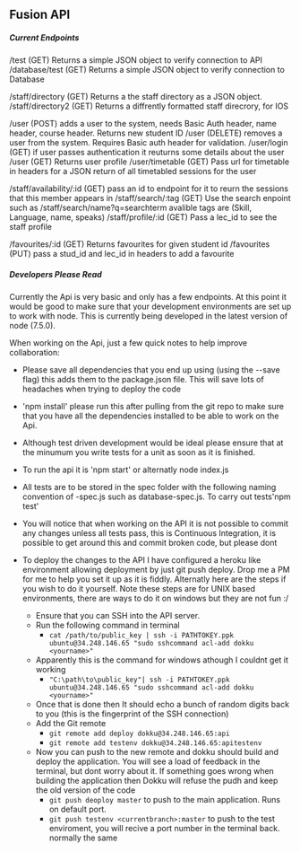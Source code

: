 ## Fusion API

##### Current Endpoints 
 /test (GET) Returns a simple JSON object to verify connection to API
 /database/test (GET) Returns a simple JSON object to verify connection to Database

/staff/directory (GET) Returns a the staff directory as a JSON object.
/staff/directory2 (GET) Returns a diffrently formatted staff direcrory, for IOS

/user (POST) adds a user to the system, needs Basic Auth header, name header, course header. Returns new student ID
/user (DELETE) removes a user from the system. Requires Basic auth header for validation.
/user/login (GET) if user passes authentication it reuturns some details about the user
/user (GET) Returns user profile
/user/timetable (GET) Pass url for timetable in headers for a JSON return of all timetabled sessions for the user

/staff/availability/:id (GET) pass an id to endpoint for it to reurn the sessions that this member appears in
/staff/search/:tag (GET) Use the search enpoint such as /staff/search/name?q=searchterm avalible tags are (Skill, Language, name, speaks)
/staff/profile/:id (GET) Pass a lec_id to see the staff profile

/favourites/:id (GET) Returns favourites for given student id
/favourites (PUT) pass a stud_id and lec_id in headers to add a favourite
##### Developers Please Read

Currently the Api is very basic and only has a few endpoints. At this point it would be good to make sure that your development environments are set up to work with node. This is currently being developed in the latest version of node (7.5.0).

When working on the Api, just a few quick notes to help improve collaboration:

- Please save all dependencies that you end up using (using the --save flag) this adds them to the package.json file. This will save lots of headaches when trying to deploy the code

- 'npm install' please run this after pulling from the git repo to make sure that you have all the dependencies installed to be able to work on the Api.

- Although test driven development would be ideal please ensure that at the minumum you write tests for a unit as soon as it is finished.

- To run the api it is 'npm start' or alternatly node index.js
- All tests are to be stored in the spec folder with the following naming convention of <uni-name>-spec.js such as database-spec.js. To carry out tests'npm test'

- You will notice that when working on the API it is not possible to commit any changes unless all tests pass, this is Continuous Integration, it is possible to get around this and commit broken code, but please dont

- To deploy the changes to the API I have configured a heroku like environment allowing deployment by just git push deploy. Drop me a PM for me to help you set it up as it is fiddly. Alternatly here are the steps if you wish to do it yourself. Note these steps are for UNIX based environments, there are ways to do it on windows but they are not fun :/
    - Ensure that you can SSH into the API server.
    - Run the following command in terminal
        - `cat /path/to/public_key | ssh -i PATHTOKEY.ppk ubuntu@34.248.146.65 "sudo sshcommand acl-add dokku <yourname>"`
     - Apparently this is the command for windows athough I couldnt get it working
        - `"C:\path\to\public_key"| ssh -i PATHTOKEY.ppk ubuntu@34.248.146.65 "sudo sshcommand acl-add dokku <yourname>"`
    - Once that is done then It should echo a bunch of random digits back to you (this is the fingerprint of the SSH connection)
    - Add the Git remote
        - `git remote add deploy dokku@34.248.146.65:api`
        - `git remote add testenv dokku@34.248.146.65:apitestenv`
    - Now you can push to the new remote and dokku should build and deploy the application. You will see a load of feedback in the terminal, but dont worry about it. If something goes wrong when building the application then Dokku will refuse the pudh and keep the old version of the code
        -  `git push deoploy master`  to push to the main application. Runs on default port.
        -  `git push testenv <currentbranch>:master` to push to the test enviroment, you will recive a port number in the terminal back. normally the same
